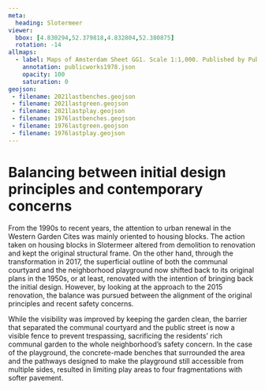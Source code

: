 ```yaml
---
meta:
  heading: Slotermeer
viewer:
  bbox: [4.830294,52.379818,4.832804,52.380875]
  rotation: -14
allmaps:
  - label: Maps of Amsterdam Sheet GG1. Scale 1:1,000. Published by Public Works Department and its legal successors, 1979
    annotation: publicworks1978.json
    opacity: 100
    saturation: 0
geojson:
 - filename: 2021lastbenches.geojson
 - filename: 2021lastgreen.geojson
 - filename: 2021lastplay.geojson
 - filename: 1976lastbenches.geojson
 - filename: 1976lastgreen.geojson
 - filename: 1976lastplay.geojson
---
```

# Balancing between initial design principles and contemporary concerns
From the 1990s to recent years, the attention to urban renewal in the Western Garden Cites was mainly oriented to housing blocks. The action taken on housing blocks in Slotermeer altered from demolition to renovation and kept the original structural frame. On the other hand, through the transformation in 2017, the superficial outline of both the communal courtyard and the neighborhood playground now shifted back to its original plans in the 1950s, or at least, renovated with the intention of bringing back the initial design. However, by looking at the approach to the 2015 renovation, the balance was pursued between the alignment of the original principles and recent safety concerns. 

While the visibility was improved by keeping the garden clean, the barrier that separated the communal courtyard and the public street is now a visible fence to prevent trespassing, sacrificing the residents’ rich communal garden to the whole neighborhood’s safety concern. In the case of the playground, the concrete-made benches that surrounded the area and the pathways designed to make the playground still accessible from multiple sides, resulted in limiting play areas to four fragmentations with softer pavement.